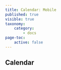 ```yaml
---
title: Calendar: Mobile
published: true
visible: true
taxonomy:
    category:
        - docs
page-toc:
    active: false
---
```


## Calendar
